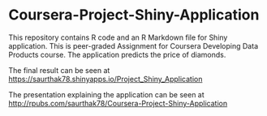 # Coursera-Project-Shiny-Application
This repository contains R code and an R Markdown file for Shiny application. This is peer-graded Assignment for 
Coursera Developing Data Products course. The application predicts the price of diamonds.

The final result can be seen at https://saurthak78.shinyapps.io/Project_Shiny_Application

The presentation explaining the application can be seen at http://rpubs.com/saurthak78/Coursera-Project-Shiny-Application
